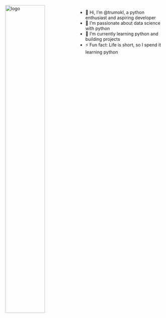 <img src="https://github-readme-stats.vercel.app/api?username=trumokl&show_icons=false&theme=shadow_green&count_private=true" alt="logo" align="left" width="50%" />

- 👋 Hi, I’m @trumokl, a python enthusiast and aspiring developer 
- 👀 I’m passionate about data science with python 
- 🌱 I’m currently learning python and building projects 
- ⚡ Fun fact: Life is short, so I spend it learning python 
